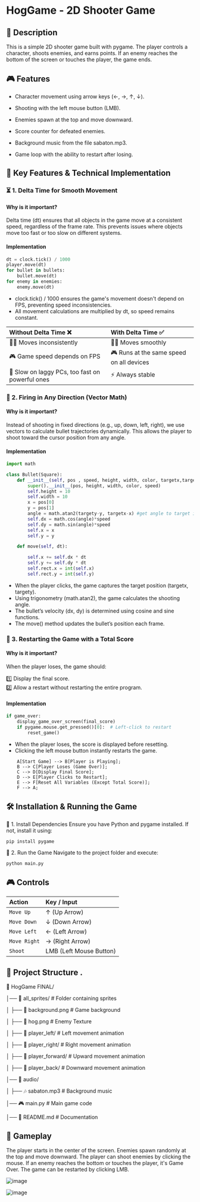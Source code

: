 # HogGame - 2D Shooter Game

## 📌 Description
This is a simple 2D shooter game built with pygame. The player controls a character, shoots enemies, and earns points. If an enemy reaches the bottom of the screen or touches the player, the game ends.

## 🎮 Features

 - Character movement using arrow keys (←, →, ↑, ↓).

- Shooting with the left mouse button (LMB).

- Enemies spawn at the top and move downward.

- Score counter for defeated enemies.

- Background music from the file sabaton.mp3.

- Game loop with the ability to restart after losing.

## 🔨 Key Features & Technical Implementation

### ⏳ 1. Delta Time for Smooth Movement

#### Why is it important?
Delta time (dt) ensures that all objects in the game move at a consistent speed, regardless of the frame rate. This prevents issues where objects move too fast or too slow on different systems.

#### Implementation

```python
dt = clock.tick() / 1000  
player.move(dt)
for bullet in bullets:
    bullet.move(dt)
for enemy in enemies:
    enemy.move(dt)
```
- clock.tick() / 1000 ensures the game's movement doesn't depend on FPS, preventing speed inconsistencies.
- All movement calculations are multiplied by dt, so speed remains constant.

| Without Delta Time ❌ | With Delta Time ✅                 |
| :-------- | :------------------------- |
| 🏃‍♂️ Moves inconsistently | 🏃‍♂️ Moves smoothly |
| 🎮 Game speed depends on FPS | 🎮 Runs at the same speed on all devices |
| 🐌 Slow on laggy PCs, too fast on powerful ones | ⚡ Always stable |

### 🎯 2. Firing in Any Direction (Vector Math)

#### Why is it important?
Instead of shooting in fixed directions (e.g., up, down, left, right), we use vectors to calculate bullet trajectories dynamically. This allows the player to shoot toward the cursor position from any angle.

#### Implementation

```python
import math

class Bullet(Square):
    def __init__(self, pos , speed, height, width, color, targetx,targety):
        super().__init__(pos, height, width, color, speed)
        self.height = 10
        self.width = 10
        x = pos[0]
        y = pos[1]
        angle = math.atan2(targety-y, targetx-x) #get angle to target in rads
        self.dx = math.cos(angle)*speed
        self.dy = math.sin(angle)*speed
        self.x = x
        self.y = y

    def move(self, dt):

        self.x += self.dx * dt
        self.y += self.dy * dt
        self.rect.x = int(self.x)
        self.rect.y = int(self.y)

```

- When the player clicks, the game captures the target position (targetx, targety).
- Using trigonometry (math.atan2), the game calculates the shooting angle.
- The bullet’s velocity (dx, dy) is determined using cosine and sine functions.
- The move() method updates the bullet’s position each frame.

### 🔄 3. Restarting the Game with a Total Score

#### Why is it important?
When the player loses, the game should:

1️⃣ Display the final score.  
2️⃣ Allow a restart without restarting the entire program.





#### Implementation
```python
if game_over:
    display_game_over_screen(final_score)
    if pygame.mouse.get_pressed()[0]:  # Left-click to restart
        reset_game()
```

- When the player loses, the score is displayed before resetting.
- Clicking the left mouse button instantly restarts the game.

```mermaid
    A[Start Game] --> B[Player is Playing];
    B --> C[Player Loses (Game Over)];
    C --> D[Display Final Score];
    D --> E[Player Clicks to Restart];
    E --> F[Reset All Variables (Except Total Score)];
    F --> A;
```
## 🛠 Installation & Running the Game

🔹 1. Install Dependencies
Ensure you have Python and pygame installed. If not, install it using:

```
pip install pygame

```
🔹 2. Run the Game
Navigate to the project folder and execute:
```
python main.py

```
## 🎮 Controls

| Action | Key / Input                 |
| :-------- | :------------------------- |
| `Move Up` | ↑ (Up Arrow) |
| `Move Down` | ↓ (Down Arrow) |
| `Move Left` | ← (Left Arrow) |
| `Move Right` | → (Right Arrow) |
| `Shoot` | LMB (Left Mouse Button) |

## 📂 Project Structure .

📂 HogGame FINAL/

│── 📂 all_sprites/         # Folder containing sprites

│   ├── 🎨 background.png   # Game background

│   ├── 🎨 hog.png   # Enemy Texture

│   ├── 📂 player_left/     # Left movement animation

│   ├── 📂 player_right/    # Right movement animation

│   ├── 📂 player_forward/  # Upward movement animation

│   ├── 📂 player_back/     # Downward movement animation

│── 🎵 audio/

│   ├── 🎶 sabaton.mp3      # Background music

│── 🎮 main.py              # Main game code

│── 📜 README.md            # Documentation

## 🔄 Gameplay
The player starts in the center of the screen.
Enemies spawn randomly at the top and move downward.
The player can shoot enemies by clicking the mouse.
If an enemy reaches the bottom or touches the player, it's Game Over.
The game can be restarted by clicking LMB.

![image](https://github.com/user-attachments/assets/8f67f38d-9d52-4512-beb2-106e06c84b4a)

![image](https://github.com/user-attachments/assets/401ef31e-1ed0-40f7-ac1a-b347fab20943)

